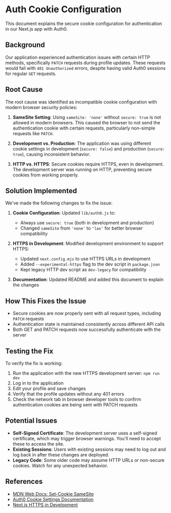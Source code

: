 # Auth Cookie Configuration

This document explains the secure cookie configuration for authentication in our Next.js app with Auth0.

## Background

Our application experienced authentication issues with certain HTTP methods, specifically `PATCH` requests during profile updates. These requests would fail with `401 Unauthorized` errors, despite having valid Auth0 sessions for regular `GET` requests.

## Root Cause

The root cause was identified as incompatible cookie configuration with modern browser security policies:

1. **SameSite Setting**: Using `sameSite: 'none'` without `secure: true` is not allowed in modern browsers. This caused the browser to not send the authentication cookie with certain requests, particularly non-simple requests like `PATCH`.

2. **Development vs. Production**: The application was using different cookie settings in development (`secure: false`) and production (`secure: true`), causing inconsistent behavior.

3. **HTTP vs. HTTPS**: Secure cookies require HTTPS, even in development. The development server was running on HTTP, preventing secure cookies from working properly.

## Solution Implemented

We've made the following changes to fix the issue:

1. **Cookie Configuration**: Updated `lib/auth0.js` to:
   - Always use `secure: true` (both in development and production)
   - Changed `sameSite` from `'none'` to `'lax'` for better browser compatibility

2. **HTTPS in Development**: Modified development environment to support HTTPS:
   - Updated `next.config.mjs` to use HTTPS URLs in development
   - Added `--experimental-https` flag to the dev script in `package.json`
   - Kept legacy HTTP dev script as `dev-legacy` for compatibility

3. **Documentation**: Updated README and added this document to explain the changes

## How This Fixes the Issue

- Secure cookies are now properly sent with all request types, including `PATCH` requests
- Authentication state is maintained consistently across different API calls
- Both GET and PATCH requests now successfully authenticate with the server

## Testing the Fix

To verify the fix is working:

1. Run the application with the new HTTPS development server: `npm run dev`
2. Log in to the application
3. Edit your profile and save changes
4. Verify that the profile updates without any 401 errors
5. Check the network tab in browser developer tools to confirm authentication cookies are being sent with PATCH requests

## Potential Issues

- **Self-Signed Certificate**: The development server uses a self-signed certificate, which may trigger browser warnings. You'll need to accept these to access the site.
- **Existing Sessions**: Users with existing sessions may need to log out and log back in after these changes are deployed.
- **Legacy Code**: Some older code may assume HTTP URLs or non-secure cookies. Watch for any unexpected behavior.

## References

- [MDN Web Docs: Set-Cookie SameSite](https://developer.mozilla.org/en-US/docs/Web/HTTP/Headers/Set-Cookie/SameSite)
- [Auth0 Cookie Settings Documentation](https://auth0.com/docs/sessions/cookies)
- [Next.js HTTPS in Development](https://nextjs.org/docs/pages/building-your-application/configuring/https)

